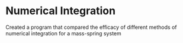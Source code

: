 # Numerical Integration
Created a program that compared the efficacy of different methods of numerical integration for a mass-spring system